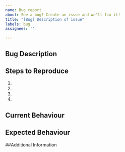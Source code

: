 ```yaml
---
name: Bug report
about: See a bug? Create an issue and we'll fix it!
title: "[Bug] Description of issue"
labels: bug
assignees: ''

---
```


## Bug Description
<!--- Provide a more detailed summary of the bug here -->

## Steps to Reproduce 
<!--- Think back about what actions you took before encountering the issue -->
<!---  Please provide a set of unambiguous steps to reproduce this bug -->
1.
2.
3.
4.

## Current Behaviour
<!--- Please tell us what **actually** happened after you took the above steps -->

## Expected Behaviour
<!--- Please tell us what **should** have happened after you took the above steps -->

##Additional Information
<!--- If you have any additional information (eg Screenshots) or suggestions please provide them here -->
